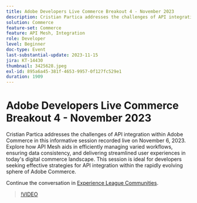 ```yaml
---
title: Adobe Developers Live Commerce Breakout 4 - November 2023
description: Cristian Partica addresses the challenges of API integration within Adobe Commerce in this informative session recorded live on November 6, 2023. Explore how API Mesh aids in efficiently managing varied workflows, ensuring data consistency, and delivering streamlined user experiences in today's digital commerce landscape. This session is ideal for developers seeking effective strategies for API integration within the rapidly evolving sphere of Adobe Commerce.
solution: Commerce
feature-set: Commerce
feature: API Mesh, Integration
role: Developer
level: Beginner
doc-type: Event
last-substantial-update: 2023-11-15
jira: KT-14430
thumbnail: 3425628.jpeg
exl-id: 895a6a45-381f-4653-9957-0f127fc529e1
duration: 1909
---
```

# Adobe Developers Live Commerce Breakout 4 - November 2023

Cristian Partica addresses the challenges of API integration within Adobe Commerce in this informative session recorded live on November 6, 2023. Explore how API Mesh aids in efficiently managing varied workflows, ensuring data consistency, and delivering streamlined user experiences in today's digital commerce landscape. This session is ideal for developers seeking effective strategies for API integration within the rapidly evolving sphere of Adobe Commerce.

Continue the conversation in [Experience League Communities](https://adobe.ly/3ttN8tz).

>[!VIDEO](https://video.tv.adobe.com/v/3425628/?learn=on)

